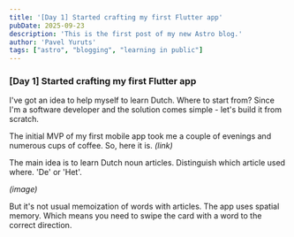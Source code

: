 ```yaml
---
title: '[Day 1] Started crafting my first Flutter app'
pubDate: 2025-09-23
description: 'This is the first post of my new Astro blog.'
author: 'Pavel Yuruts'
tags: ["astro", "blogging", "learning in public"]
---
```


### [Day 1] Started crafting my first Flutter app

I've got an idea to help myself to learn Dutch. Where to start from? Since I'm a software developer and the solution comes simple - let's build it from scratch.

The initial MVP of my first mobile app took me a couple of evenings and numerous cups of coffee. So, here it is. _(link)_

The main idea is to learn Dutch noun articles. Distinguish which article used where. 'De' or 'Het'. 

_(image)_

But it's not usual memoization of words with articles. The app uses spatial memory. Which means you need to swipe the card with a word to the correct direction. 
